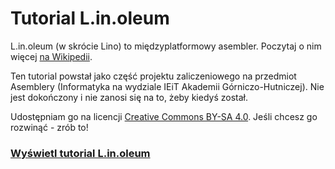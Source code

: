 # Tutorial L.in.oleum

L.in.oleum (w skrócie Lino) to międzyplatformowy asembler. Poczytaj o nim więcej [na Wikipedii](https://en.wikipedia.org/wiki/Linoleum_%28programming_language%29).

Ten tutorial powstał jako część projektu zaliczeniowego na przedmiot Asemblery (Informatyka na wydziale IEiT Akademii Górniczo-Hutniczej). Nie jest dokończony i nie zanosi się na to, żeby kiedyś został.

Udostępniam go na licencji [Creative Commons BY-SA 4.0](https://creativecommons.org/licenses/by-sa/4.0/). Jeśli chcesz go rozwinąć - zrób to!

### [Wyświetl tutorial L.in.oleum](https://gronostajo.github.io/linotut/)
